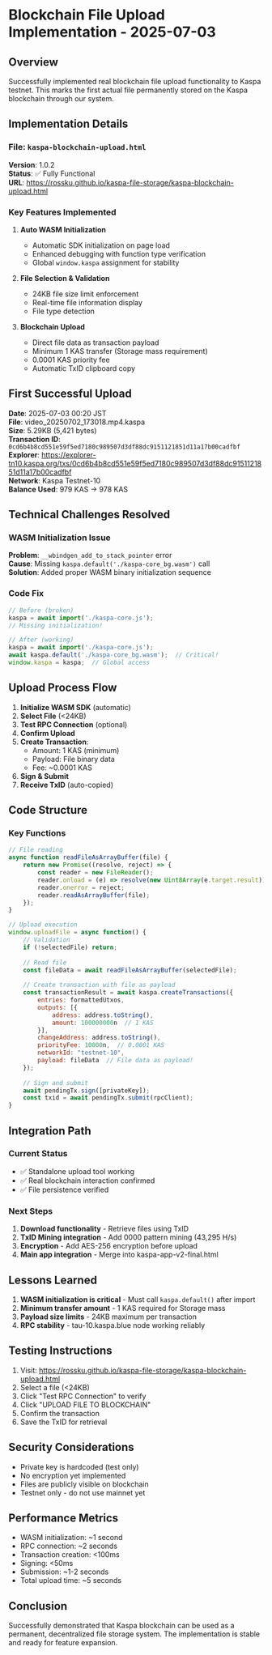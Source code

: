 # Blockchain File Upload Implementation - 2025-07-03

## Overview

Successfully implemented real blockchain file upload functionality to Kaspa testnet. This marks the first actual file permanently stored on the Kaspa blockchain through our system.

## Implementation Details

### File: `kaspa-blockchain-upload.html`

**Version**: 1.0.2  
**Status**: ✅ Fully Functional  
**URL**: https://rossku.github.io/kaspa-file-storage/kaspa-blockchain-upload.html

### Key Features Implemented

1. **Auto WASM Initialization**
   - Automatic SDK initialization on page load
   - Enhanced debugging with function type verification
   - Global `window.kaspa` assignment for stability

2. **File Selection & Validation**
   - 24KB file size limit enforcement
   - Real-time file information display
   - File type detection

3. **Blockchain Upload**
   - Direct file data as transaction payload
   - Minimum 1 KAS transfer (Storage mass requirement)
   - 0.0001 KAS priority fee
   - Automatic TxID clipboard copy

## First Successful Upload

**Date**: 2025-07-03 00:20 JST  
**File**: video_20250702_173018.mp4.kaspa  
**Size**: 5.29KB (5,421 bytes)  
**Transaction ID**: `0cd6b4b8cd551e59f5ed7180c989507d3df88dc9151121851d11a17b00cadfbf`  
**Explorer**: https://explorer-tn10.kaspa.org/txs/0cd6b4b8cd551e59f5ed7180c989507d3df88dc9151121851d11a17b00cadfbf  
**Network**: Kaspa Testnet-10  
**Balance Used**: 979 KAS → 978 KAS  

## Technical Challenges Resolved

### WASM Initialization Issue
**Problem**: `__wbindgen_add_to_stack_pointer` error  
**Cause**: Missing `kaspa.default('./kaspa-core_bg.wasm')` call  
**Solution**: Added proper WASM binary initialization sequence

### Code Fix
```javascript
// Before (broken)
kaspa = await import('./kaspa-core.js');
// Missing initialization!

// After (working)
kaspa = await import('./kaspa-core.js');
await kaspa.default('./kaspa-core_bg.wasm');  // Critical!
window.kaspa = kaspa;  // Global access
```

## Upload Process Flow

1. **Initialize WASM SDK** (automatic)
2. **Select File** (<24KB)
3. **Test RPC Connection** (optional)
4. **Confirm Upload**
5. **Create Transaction**:
   - Amount: 1 KAS (minimum)
   - Payload: File binary data
   - Fee: ~0.0001 KAS
6. **Sign & Submit**
7. **Receive TxID** (auto-copied)

## Code Structure

### Key Functions

```javascript
// File reading
async function readFileAsArrayBuffer(file) {
    return new Promise((resolve, reject) => {
        const reader = new FileReader();
        reader.onload = (e) => resolve(new Uint8Array(e.target.result));
        reader.onerror = reject;
        reader.readAsArrayBuffer(file);
    });
}

// Upload execution
window.uploadFile = async function() {
    // Validation
    if (!selectedFile) return;
    
    // Read file
    const fileData = await readFileAsArrayBuffer(selectedFile);
    
    // Create transaction with file as payload
    const transactionResult = await kaspa.createTransactions({
        entries: formattedUtxos,
        outputs: [{
            address: address.toString(),
            amount: 100000000n  // 1 KAS
        }],
        changeAddress: address.toString(),
        priorityFee: 10000n,  // 0.0001 KAS
        networkId: "testnet-10",
        payload: fileData  // File data as payload!
    });
    
    // Sign and submit
    await pendingTx.sign([privateKey]);
    const txid = await pendingTx.submit(rpcClient);
}
```

## Integration Path

### Current Status
- ✅ Standalone upload tool working
- ✅ Real blockchain interaction confirmed
- ✅ File persistence verified

### Next Steps
1. **Download functionality** - Retrieve files using TxID
2. **TxID Mining integration** - Add 0000 pattern mining (43,295 H/s)
3. **Encryption** - Add AES-256 encryption before upload
4. **Main app integration** - Merge into kaspa-app-v2-final.html

## Lessons Learned

1. **WASM initialization is critical** - Must call `kaspa.default()` after import
2. **Minimum transfer amount** - 1 KAS required for Storage mass
3. **Payload size limits** - 24KB maximum per transaction
4. **RPC stability** - tau-10.kaspa.blue node working reliably

## Testing Instructions

1. Visit: https://rossku.github.io/kaspa-file-storage/kaspa-blockchain-upload.html
2. Select a file (<24KB)
3. Click "Test RPC Connection" to verify
4. Click "UPLOAD FILE TO BLOCKCHAIN"
5. Confirm the transaction
6. Save the TxID for retrieval

## Security Considerations

- Private key is hardcoded (test only)
- No encryption yet implemented
- Files are publicly visible on blockchain
- Testnet only - do not use mainnet yet

## Performance Metrics

- WASM initialization: ~1 second
- RPC connection: ~2 seconds
- Transaction creation: <100ms
- Signing: <50ms
- Submission: ~1-2 seconds
- Total upload time: ~5 seconds

## Conclusion

Successfully demonstrated that Kaspa blockchain can be used as a permanent, decentralized file storage system. The implementation is stable and ready for feature expansion.